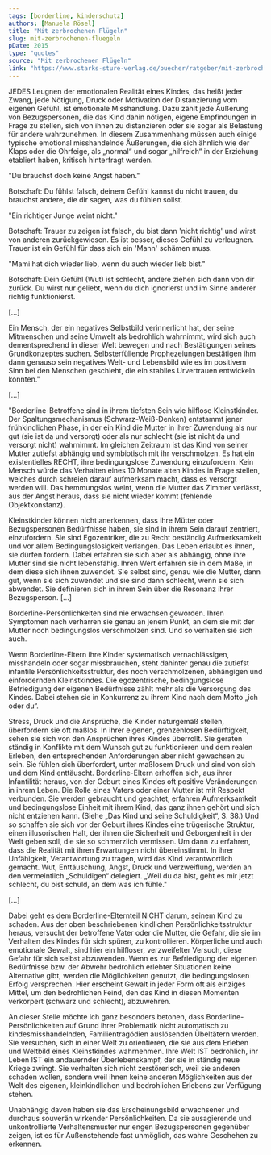 ```yaml
---
tags: [borderline, kinderschutz]
authors: [Manuela Rösel]
title: "Mit zerbrochenen Flügeln"
slug: mit-zerbrochenen-fluegeln
pDate: 2015
type: "quotes"
source: "Mit zerbrochenen Flügeln"
link: "https://www.starks-sture-verlag.de/buecher/ratgeber/mit-zerbrochenen-fluegeln"
---
```


JEDES Leugnen der emotionalen Realität eines Kindes, das heißt jeder Zwang, jede Nötigung, Druck oder Motivation der Distanzierung vom eigenen Gefühl, ist emotionale Misshandlung. Dazu zählt jede Äußerung von Bezugspersonen, die das Kind dahin nötigen, eigene Empfindungen in Frage zu stellen, sich von ihnen zu distanzieren oder sie sogar als Belastung für andere wahrzunehmen. In diesem Zusammenhang müssen auch einige typische emotional misshandelnde Äußerungen, die sich ähnlich wie der Klaps oder die Ohrfeige, als „normal“ und sogar „hilfreich“ in der Erziehung etabliert haben, kritisch hinterfragt werden.

"Du brauchst doch keine Angst haben."

Botschaft: Du fühlst falsch, deinem Gefühl kannst du nicht trauen, du brauchst andere, die dir sagen, was du fühlen sollst.

"Ein richtiger Junge weint nicht."

Botschaft: Trauer zu zeigen ist falsch, du bist dann 'nicht richtig' und wirst von anderen zurückgewiesen. Es ist besser, dieses Gefühl zu verleugnen. Trauer ist ein Gefühl für dass sich ein 'Mann' schämen muss.

"Mami hat dich wieder lieb, wenn du auch wieder lieb bist."

Botschaft: Dein Gefühl (Wut) ist schlecht, andere ziehen sich dann von dir zurück. Du wirst nur geliebt, wenn du dich ignorierst und im Sinne anderer richtig funktionierst.

[…]

Ein Mensch, der ein negatives Selbstbild verinnerlicht hat, der seine Mitmenschen und seine Umwelt als bedrohlich wahrnimmt, wird sich auch dementsprechend in dieser Welt bewegen und nach Bestätigungen seines Grundkonzeptes suchen. Selbsterfüllende Prophezeiungen bestätigen ihm dann genauso sein negatives Welt- und Lebensbild wie es im positivem Sinn bei den Menschen geschieht, die ein stabiles Urvertrauen entwickeln konnten."

[…]

"Borderline-Betroffene sind in ihrem tiefsten Sein wie hilflose Kleinstkinder. Der Spaltungsmechanismus (Schwarz-Weiß-Denken) entstammt jener frühkindlichen Phase, in der ein Kind die Mutter in ihrer Zuwendung als nur gut (sie ist da und versorgt) oder als nur schlecht (sie ist nicht da und versorgt nicht) wahrnimmt. Im gleichen Zeitraum ist das Kind von seiner Mutter zutiefst abhängig und symbiotisch mit ihr verschmolzen. Es hat ein existentielles RECHT, ihre bedingungslose Zuwendung einzufordern. Kein Mensch würde das Verhalten eines 10 Monate alten Kindes in Frage stellen, welches durch schreien darauf aufmerksam macht, dass es versorgt werden will. Das hemmungslos weint, wenn die Mutter das Zimmer verlässt, aus der Angst heraus, dass sie nicht wieder kommt (fehlende Objektkonstanz).

Kleinstkinder können nicht anerkennen, dass ihre Mütter oder Bezugspersonen Bedürfnisse haben, sie sind in ihrem Sein darauf zentriert, einzufordern. Sie sind Egozentriker, die zu Recht beständig Aufmerksamkeit und vor allem Bedingungslosigkeit verlangen. Das Leben erlaubt es ihnen, sie dürfen fordern. Dabei erfahren sie sich aber als abhängig, ohne ihre Mutter sind sie nicht lebensfähig. Ihren Wert erfahren sie in dem Maße, in dem diese sich ihnen zuwendet. Sie selbst sind, genau wie die Mutter, dann gut, wenn sie sich zuwendet und sie sind dann schlecht, wenn sie sich abwendet. Sie definieren sich in ihrem Sein über die Resonanz ihrer Bezugsperson. […]

Borderline-Persönlichkeiten sind nie erwachsen geworden. Ihren Symptomen nach verharren sie genau an jenem Punkt, an dem sie mit der Mutter noch bedingungslos verschmolzen sind. Und so verhalten sie sich auch.

Wenn Borderline-Eltern ihre Kinder systematisch vernachlässigen, misshandeln oder sogar missbrauchen, steht dahinter genau die zutiefst infantile Persönlichkeitsstruktur, des noch verschmolzenen, abhängigen und einfordernden Kleinstkindes. Die egozentrische, bedingungslose Befriedigung der eigenen Bedürfnisse zählt mehr als die Versorgung des Kindes. Dabei stehen sie in Konkurrenz zu ihrem Kind nach dem Motto „ich oder du“.

Stress, Druck und die Ansprüche, die Kinder naturgemäß stellen, überfordern sie oft maßlos. In ihrer eigenen, grenzenlosen Bedürftigkeit, sehen sie sich von den Ansprüchen ihres Kindes überrollt. Sie geraten ständig in Konflikte mit dem Wunsch gut zu funktionieren und dem realen Erleben, den entsprechenden Anforderungen aber nicht gewachsen zu sein. Sie fühlen sich überfordert, unter maßlosem Druck und sind von sich und dem Kind enttäuscht. Borderline-Eltern erhoffen sich, aus ihrer Infantilität heraus, von der Geburt eines Kindes oft positive Veränderungen in ihrem Leben. Die Rolle eines Vaters oder einer Mutter ist mit Respekt verbunden. Sie werden gebraucht und geachtet, erfahren Aufmerksamkeit und bedingungslose Einheit mit ihrem Kind, das ganz ihnen gehört und sich nicht entziehen kann. (Siehe „Das Kind und seine Schuldigkeit“, S. 38.) Und so schaffen sie sich vor der Geburt ihres Kindes eine trügerische Struktur, einen illusorischen Halt, der ihnen die Sicherheit und Geborgenheit in der Welt geben soll, die sie so schmerzlich vermissen. Um dann zu erfahren, dass die Realität mit ihren Erwartungen nicht übereinstimmt. In ihrer Unfähigkeit, Verantwortung zu tragen, wird das Kind verantwortlich gemacht. Wut, Enttäuschung, Angst, Druck und Verzweiflung, werden an den vermeintlich „Schuldigen“ delegiert. „Weil du da bist, geht es mir jetzt schlecht, du bist schuld, an dem was ich fühle."

[…]

Dabei geht es dem Borderline-Elternteil NICHT darum, seinem Kind zu schaden. Aus der oben beschriebenen kindlichen Persönlichkeitsstruktur heraus, versucht der betroffene Vater oder die Mutter, die Gefahr, die sie im Verhalten des Kindes für sich spüren, zu kontrollieren. Körperliche und auch emotionale Gewalt, sind hier ein hilfloser, verzweifelter Versuch, diese Gefahr für sich selbst abzuwenden. Wenn es zur Befriedigung der eigenen Bedürfnisse bzw. der Abwehr bedrohlich erlebter Situationen keine Alternative gibt, werden die Möglichkeiten genutzt, die bedingungslosen Erfolg versprechen. Hier erscheint Gewalt in jeder Form oft als einziges Mittel, um den bedrohlichen Feind, den das Kind in diesen Momenten verkörpert (schwarz und schlecht), abzuwehren.

An dieser Stelle möchte ich ganz besonders betonen, dass Borderline-Persönlichkeiten auf Grund ihrer Problematik nicht automatisch zu kindesmisshandelnden, Familientragödien auslösenden Übeltätern werden. Sie versuchen, sich in einer Welt zu orientieren, die sie aus dem Erleben und Weltbild eines Kleinstkindes wahrnehmen. Ihre Welt IST bedrohlich, ihr Leben IST ein andauernder Überlebenskampf, der sie in ständig neue Kriege zwingt. Sie verhalten sich nicht zerstörerisch, weil sie anderen schaden wollen, sondern weil ihnen keine anderen Möglichkeiten aus der Welt des eigenen, kleinkindlichen und bedrohlichen Erlebens zur Verfügung stehen.

Unabhängig davon haben sie das Erscheinungsbild erwachsener und durchaus souverän wirkender Persönlichkeiten. Da sie ausagierende und unkontrollierte Verhaltensmuster nur engen Bezugspersonen gegenüber zeigen, ist es für Außenstehende fast unmöglich, das wahre Geschehen zu erkennen.
